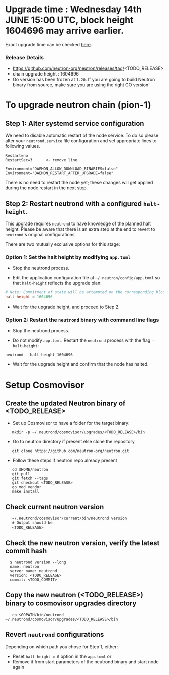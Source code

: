 # Upgrade time : Wednesday 14th JUNE 15:00 UTC, block height 1604696 may arrive earlier.
Exact upgrade time can be checked [here](https://testnet.mintscan.io/neutron-testnet/blocks/1604696).

### Release Details
* https://github.com/neutron-org/neutron/releases/tag/<TODO_RELEASE>
* chain upgrade height : 1604696
* Go version has been frozen at `1.20`. If you are going to build Neutron binary from source, make sure you are using the right GO version!

# To upgrade neutron chain (pion-1)

## Step 1: Alter systemd service configuration

We need to disable automatic restart of the node service. To do so please alter your `neutrond.service` file configuration and set appropriate lines to following values.

```
Restart=no 
RestartSec=3      <- remove line

Environment="DAEMON_ALLOW_DOWNLOAD_BINARIES=false"
Environment="DAEMON_RESTART_AFTER_UPGRADE=false"
```

There is no need to restart the node yet; these changes will get applied during the node restart in the next step.

## Step 2: Restart neutrond with a configured `halt-height`.

This upgrade requires `neutrond` to have knowledge of the planned halt height. Please be aware that there is an extra step at the end to revert to `neutrond`'s original configurations.

There are two mutually exclusive options for this stage:

### Option 1: Set the halt height by modifying `app.toml`

* Stop the neutrond process.

* Edit the application configuration file at `~/.neutron/config/app.toml` so that `halt-height` reflects the upgrade plan:

```toml
# Note: Commitment of state will be attempted on the corresponding block.
halt-height = 1604696
```

* Wait for the upgrade height, and proceed to Step 2.

### Option 2: Restart the `neutrond` binary with command line flags

* Stop the neutrond process.

* Do not modify `app.toml`. Restart the `neutrond` process with the flag `--halt-height`:
```shell
neutrond --halt-height 1604696
```

* Wait for the upgrade height and confirm that the node has halted.

# Setup Cosmovisor

## Create the updated Neutron binary of <TODO_RELEASE>

* Set up Cosmovisor to have a folder for the target binary:

```shell
   mkdir -p ~/.neutrond/cosmovisor/upgrades/<TODO_RELEASE>/bin
```

* Go to neutron directory if present else clone the repository

```shell
   git clone https://github.com/neutron-org/neutron.git
```

* Follow these steps if neutron repo already present

```shell
   cd $HOME/neutron
   git pull
   git fetch --tags
   git checkout <TODO_RELEASE>
   go mod vendor
   make install
```

## Check current neutron version
```shell
   ~/.neutrond/cosmovisor/current/bin/neutrond version
   # Output should be
   <TODO_RELEASE>
```

## Check the new neutron version, verify the latest commit hash

```shell
  $ neutrond version --long
  name: neutron
  server_name: neutrond
  version: <TODO_RELEASE>
  commit: <TODO_COMMIT>
```

## Copy the new neutron (<TODO_RELEASE>) binary to cosmovisor upgrades directory

```shell
   cp $GOPATH/bin/neutrond ~/.neutrond/cosmovisor/upgrades/<TODO_RELEASE>/bin
```

## Revert `neutrond` configurations

Depending on which path you chose for Step 1, either:

* Reset `halt-height = 0` option in the `app.toml` or
* Remove it from start parameters of the neutrond binary and start node again
